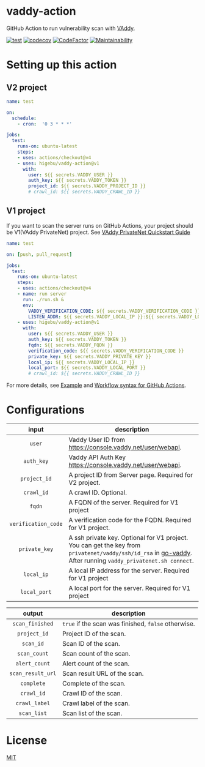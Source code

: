 # vaddy-action

GitHub Action to run vulnerability scan with [VAddy](https://vaddy.net/).

[![test](https://github.com/higebu/vaddy-action/workflows/test/badge.svg)](https://github.com/higebu/vaddy-action/actions)
[![codecov](https://codecov.io/gh/higebu/vaddy-action/branch/master/graph/badge.svg)](https://codecov.io/gh/higebu/vaddy-action)
[![CodeFactor](https://www.codefactor.io/repository/github/higebu/vaddy-action/badge)](https://www.codefactor.io/repository/github/higebu/vaddy-action)
[![Maintainability](https://api.codeclimate.com/v1/badges/61850855568e055c7624/maintainability)](https://codeclimate.com/github/higebu/vaddy-action/maintainability)

# Setting up this action

## V2 project

```yaml
name: test

on:
  schedule:
    - cron:  '0 3 * * *'

jobs:
  test:
    runs-on: ubuntu-latest
    steps:
    - uses: actions/checkout@v4
    - uses: higebu/vaddy-action@v1
      with:
        user: ${{ secrets.VADDY_USER }}
        auth_key: ${{ secrets.VADDY_TOKEN }}
        project_id: ${{ secrets.VADDY_PROJECT_ID }}
        # crawl_id: ${{ secrets.VADDY_CRAWL_ID }}
```

## V1 project

If you want to scan the server runs on GitHub Actions, your project should be V1(VAddy PrivateNet) project. See [VAddy PrivateNet Quickstart Guide](https://support.vaddy.net/hc/en-us/sections/115002520287-VAddy-PrivateNet-Quickstart-Guide)

```yaml
name: test

on: [push, pull_request]

jobs:
  test:
    runs-on: ubuntu-latest
    steps:
    - uses: actions/checkout@v4
    - name: run server
      run: ./run.sh &
      env:
        VADDY_VERIFICATION_CODE: ${{ secrets.VADDY_VERIFICATION_CODE }}
        LISTEN_ADDR: ${{ secrets.VADDY_LOCAL_IP }}:${{ secrets.VADDY_LOCAL_PORT }}
    - uses: higebu/vaddy-action@v1
      with:
        user: ${{ secrets.VADDY_USER }}
        auth_key: ${{ secrets.VADDY_TOKEN }}
        fqdn: ${{ secrets.VADDY_FQDN }}
        verification_code: ${{ secrets.VADDY_VERIFICATION_CODE }}
        private_key: ${{ secrets.VADDY_PRIVATE_KEY }}
        local_ip: ${{ secrets.VADDY_LOCAL_IP }}
        local_port: ${{ secrets.VADDY_LOCAL_PORT }}
        # crawl_id: ${{ secrets.VADDY_CRAWL_ID }}
```

For more details, see [Example](https://github.com/higebu/vaddy-action-example) and [Workflow syntax for GitHub Actions](https://help.github.com/en/actions/reference/workflow-syntax-for-github-actions).


# Configurations

| input | description |
|:---:|---|
| `user`              | Vaddy User ID from https://console.vaddy.net/user/webapi. |
| `auth_key`          | Vaddy API Auth Key https://console.vaddy.net/user/webapi. |
| `project_id`        | A project ID from Server page. Required for V2 project. |
| `crawl_id`          | A crawl ID. Optional. |
| `fqdn`              | A FQDN of the server. Required for V1 project |
| `verification_code` | A verification code for the FQDN. Required for V1 project. |
| `private_key`       | A ssh private key. Optional for V1 project. You can get the key from `privatenet/vaddy/ssh/id_rsa` in [go-vaddy](https://github.com/vaddy/go-vaddy). After running `vaddy_privatenet.sh connect`. |
| `local_ip`          | A local IP address for the server. Required for V1 project |
| `local_port`        | A local port for the server. Required for V1 project |

| output | description |
|:---:|---|
| `scan_finished`   | `true` if the scan was finished, `false` otherwise. |
| `project_id`      | Project ID of the scan. |
| `scan_id`         | Scan ID of the scan. |
| `scan_count`      | Scan count of the scan. |
| `alert_count`     | Alert count of the scan. |
| `scan_result_url` | Scan result URL of the scan. |
| `complete`        | Complete of the scan. |
| `crawl_id`        | Crawl ID of the scan. |
| `crawl_label`     | Crawl label of the scan. |
| `scan_list`       | Scan list of the scan. |

# License

[MIT](LICENSE)